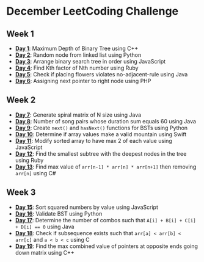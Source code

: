 # December LeetCoding Challenge

## Week 1
- [**Day 1**](./Week1/Maximum-Depth-of-Binary-Tree.cpp): Maximum Depth of Binary Tree using C++
- [**Day 2**](./Week1/Linked-List-Random-Node.py): Random node from linked list using Python
- [**Day 3**](./Week1/Increasing-Order-Search-Tree.js): Arrange binary search tree in order using JavaScript
- [**Day 4**](./Week1/Find-K-Factor-of-N.rb): Find Kth factor of Nth number using Ruby
- [**Day 5**](./Week1/Can-Place-Flowers.java): Check if placing flowers violates no-adjacent-rule using Java
- [**Day 6**](./Week1/Next-Pointers-in-Each-Node.php): Assigning next pointer to right node using PHP

## Week 2
- [**Day 7**](./Week2/Spiral-Matrix.java): Generate spiral matrix of N size using Java
- [**Day 8**](./Week2/Song-Pair-Durations-Div-by-60.cpp): Number of song pairs whose duration sum equals 60 using Java
- [**Day 9**](./Week2/Binary-Search-Tree-Iterator.py): Create `next()` and `hasNext()` functions for BSTs using Python
- [**Day 10**](./Week2/Valid-Mountain-Array.swift): Determine if array values make a valid mountain using Swift
- [**Day 11**](./Week2/Remove-Duplicates-from-Sorted-Array.js): Modify sorted array to have max 2 of each value using JavaScript
- [**Day 12**](./Week2/Smallest-Subtree-Deepest-Nodes.rb): Find the smallest subtree with the deepest nodes in the tree using Ruby
- [**Day 13**](./Week2/Burst-Balloons.cs): Find max value of `arr[n-1] * arr[n] * arr[n+1]` then removing `arr[n]` using C#

## Week 3
- [**Day 15**](./Week3/Sorted-Squares.js): Sort squared numbers by value using JavaScript
- [**Day 16**](./Week3/Validate-Binary-Search-Tree.py): Validate BST using Python
- [**Day 17**](./Week3/4-Sum-II.java): Determine the number of combos such that `A[i] + B[i] + C[i] + D[i] == 0` using Java
- [**Day 18**](./Week3/Increasing-Triplet-Subsequence.c): Check if subsequence exists such that `arr[a] < arr[b] < arr[c]` and `a < b < c` using C
- [**Day 19**](./Week3/Cherry-Pickup.cpp): Find the max combined value of pointers at opposite ends going down matrix using C++
